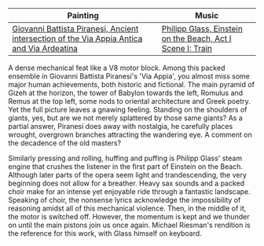 
Painting | Music
-------- | -----
[Giovanni Battista Piranesi, Ancient intersection of the Via Appia Antica and Via Ardeatina](https://sbirky.ngprague.cz/dielo/CZE:NG.R_162555) | [Philipp Glass, Einstein on the Beach, Act I Scene I: Train](https://open.spotify.com/track/2ga5HWiAHUon3G6hW03zZJ?si=lvoGst81RDOU-tdhogIokA)

A dense mechanical feat like a V8 motor block. Among this packed ensemble in Giovanni Battista Piranesi's 'Via Appia', you almost miss some major human achievements, both historic and fictional. The main pyramid of Gizeh at the horizon, the tower of Babylon towards the left, Romulus and Remus at the top left, some nods to oriental architecture and Greek poetry. Yet the full picture leaves a gnawing feeling. Standing on the shoulders of giants, yes, but are we not merely splattered by those same giants? As a partial answer, Piranesi does away with nostalgia, he carefully places wrought, overgrown branches attracting the wandering eye. A comment on the decadence of the old masters?

Similarly pressing and rolling, huffing and puffing is Philipp Glass' steam engine that crushes the listener in the first part of Einstein on the Beach. Although later parts of the opera seem light and trandescending, the very beginning does not allow for a breather. Heavy sax sounds and a packed choir make for an intense yet enjoyable ride through a fantastic landscape. Speaking of choir, the nonsense lyrics acknowledge the impossibility of reasoning amidst all of this mechanical violence. Then, in the middle of it, the motor is switched off. However, the momentum is kept and we thunder on until the main pistons join us once again. Michael Riesman's rendition is the reference for this work, with Glass himself on keyboard.

